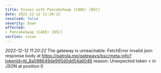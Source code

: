 ```yaml
---
title: Issues with PancakeSwap (CAKE) [BSC]
date: 2022-12-12 11:20:22
resolved: false
severity: down
affected:
- PancakeSwap (CAKE) [BSC]
section: issue
---
```


*2022-12-12 11:20:22* The gateway is unreachable: FetchError invalid json response body at https://patrola.me/gateways/bsc/meta-info?tokenId=tti_8a088649de995d0dd54a6046 reason: Unexpected token < in JSON at position 0